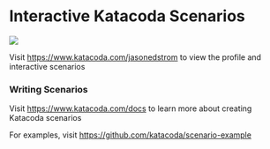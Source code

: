 # Interactive Katacoda Scenarios

[![](http://shields.katacoda.com/katacoda/jasonedstrom/count.svg)](https://www.katacoda.com/jasonedstrom "Get your profile on Katacoda.com")

Visit https://www.katacoda.com/jasonedstrom to view the profile and interactive scenarios

### Writing Scenarios
Visit https://www.katacoda.com/docs to learn more about creating Katacoda scenarios

For examples, visit https://github.com/katacoda/scenario-example
